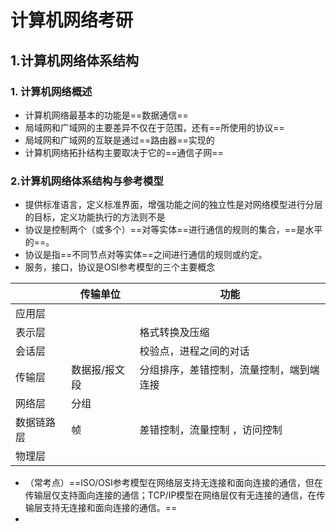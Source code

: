 # 计算机网络考研

## 1.计算机网络体系结构

### 1. 计算机网络概述

- 计算机网络最基本的功能是==数据通信==
- 局域网和广域网的主要差异不仅在于范围，还有==所使用的协议==
- 局域网和广域网的互联是通过==路由器==实现的
- 计算机网络拓扑结构主要取决于它的==通信子网==

### 2.计算机网络体系结构与参考模型

- 提供标准语言，定义标准界面，增强功能之间的独立性是对网络模型进行分层的目标，定义功能执行的方法则不是
- 协议是控制两个（或多个）==对等实体==进行通信的规则的集合，==是水平的==。
- 协议是指==不同节点对等实体==之间进行通信的规则或约定。
- 服务，接口，协议是OSI参考模型的三个主要概念

|            | 传输单位      | 功能                                     |
| ---------- | ------------- | ---------------------------------------- |
| 应用层     |               |                                          |
| 表示层     |               | 格式转换及压缩                           |
| 会话层     |               | 校验点，进程之间的对话                   |
| 传输层     | 数据报/报文段 | 分组排序，差错控制，流量控制，端到端连接 |
| 网络层     | 分组          |                                          |
| 数据链路层 | 帧            | 差错控制，流量控制 ，访问控制            |
| 物理层     |               |                                          |

- （常考点）==ISO/OSI参考模型在网络层支持无连接和面向连接的通信，但在传输层仅支持面向连接的通信；TCP/IP模型在网络层仅有无连接的通信，在传输层支持无连接和面向连接的通信。==
- 
